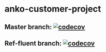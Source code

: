 # anko-customer-project



## Master branch: [![codecov](https://codecov.io/gh/Kundro/anko-customer-project/branch/master/graph/badge.svg?token=0dwTQ8NsSb)](https://codecov.io/gh/Kundro/anko-customer-project)

## Ref-fluent branch: [![codecov](https://codecov.io/gh/Kundro/anko-customer-project/branch/refactor-fluent/graph/badge.svg?token=0dwTQ8NsSb)](https://codecov.io/gh/Kundro/anko-customer-project)
